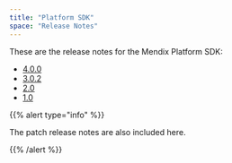 ```yaml
---
title: "Platform SDK"
space: "Release Notes"
---
```


These are the release notes for the Mendix Platform SDK:

* [4.0.0](4.0.0)
* [3.0.2](3.0.2)
* [2.0](2.0)
* [1.0](1.0)

{{% alert type="info" %}}

The patch release notes are also included here.

{{% /alert %}}
